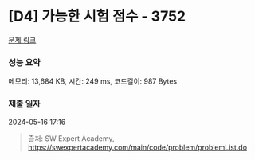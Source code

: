 # [D4] 가능한 시험 점수 - 3752 

[문제 링크](https://swexpertacademy.com/main/code/problem/problemDetail.do?contestProbId=AWHPkqBqAEsDFAUn) 

### 성능 요약

메모리: 13,684 KB, 시간: 249 ms, 코드길이: 987 Bytes

### 제출 일자

2024-05-16 17:16



> 출처: SW Expert Academy, https://swexpertacademy.com/main/code/problem/problemList.do
